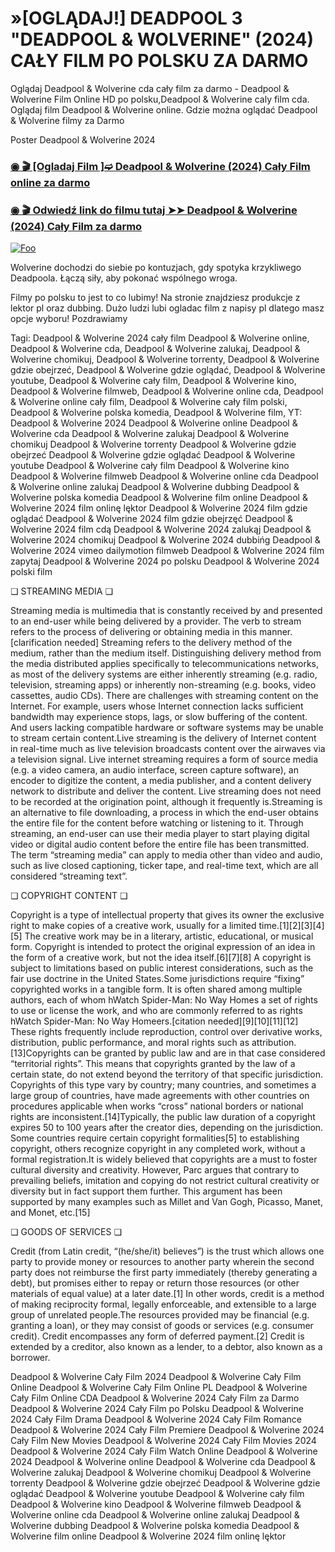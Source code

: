 # »[OGLĄDAJ!] DEADPOOL 3 "DEADPOOL & WOLVERINE" (2024) CAŁY FILM PO POLSKU ZA DARMO

Oglądaj Deadpool & Wolverine cda cały film za darmo - Deadpool & Wolverine Film Online HD po polsku,Deadpool & Wolverine caly film cda. Oglądaj film Deadpool & Wolverine online. Gdzie można oglądać Deadpool & Wolverine filmy za Darmo

Poster Deadpool & Wolverine 2024

<div class="markdown-heading" dir="auto"><h3 tabindex="-1" class="heading-element" dir="auto"><a href="https://bit.ly/deadpoolwolverine3">◉ 🎬 [Ogladaj Film ]➫ Deadpool & Wolverine (2024) Cały Film online za darmo</a></h3></p>

<div class="markdown-heading" dir="auto"><h3 tabindex="-1" class="heading-element" dir="auto"><a href="https://bit.ly/deadpoolwolverine3">◉ 🎬 Odwiedź link do filmu tutaj ➤➤ Deadpool & Wolverine (2024) Cały Film za darmo</a></h3></p>

[![Foo](https://camo.githubusercontent.com/917e6ed5c302499242165dcc02bdbce85c075fd21b35918eb9c0b771855261b8/68747470733a2f2f7374617469632e7769787374617469632e636f6d2f6d656469612f6232343966395f61646163386637306662336634356238383639313639366337376465313866337e6d76322e676966)](https://bit.ly/deadpoolwolverine3)

Wolverine dochodzi do siebie po kontuzjach, gdy spotyka krzykliwego Deadpoola. Łączą siły, aby pokonać wspólnego wroga.

Filmy po polsku to jest to co lubimy! Na stronie znajdziesz produkcje z lektor pl oraz dubbing. Dużo ludzi lubi ogladac film z napisy pl dlatego masz opcje wyboru! Pozdrawiamy


Tagi: Deadpool & Wolverine 2024 cały film Deadpool & Wolverine online, Deadpool & Wolverine cda, Deadpool & Wolverine zalukaj, Deadpool & Wolverine chomikuj, Deadpool & Wolverine torrenty, Deadpool & Wolverine gdzie obejrzeć, Deadpool & Wolverine gdzie oglądać, Deadpool & Wolverine youtube, Deadpool & Wolverine cały film, Deadpool & Wolverine kino, Deadpool & Wolverine filmweb, Deadpool & Wolverine online cda, Deadpool & Wolverine online cały film, Deadpool & Wolverine cały film polski, Deadpool & Wolverine polska komedia, Deadpool & Wolverine film, YT: Deadpool & Wolverine 2024 Deadpool & Wolverine online Deadpool & Wolverine cda Deadpool & Wolverine zalukaj Deadpool & Wolverine chomikuj Deadpool & Wolverine torrenty Deadpool & Wolverine gdzie obejrzeć Deadpool & Wolverine gdzie oglądać Deadpool & Wolverine youtube Deadpool & Wolverine cały film Deadpool & Wolverine kino Deadpool & Wolverine filmweb Deadpool & Wolverine online cda Deadpool & Wolverine online zalukaj Deadpool & Wolverine dubbing Deadpool & Wolverine polska komedia Deadpool & Wolverine film online Deadpool & Wolverine 2024 film onlinę lęktor Deadpool & Wolverine 2024 film gdzie oglądać Deadpool & Wolverine 2024 film gdzie obejrzęć Deadpool & Wolverine 2024 film cdą Deadpool & Wolverine 2024 zalukąj Deadpool & Wolverine 2024 chomikuj Deadpool & Wolverine 2024 dubbińg Deadpool & Wolverine 2024 vimeo dailymotion filmweb Deadpool & Wolverine 2024 film zapytaj Deadpool & Wolverine 2024 po polsku Deadpool & Wolverine 2024 polski film


❏ STREAMING MEDIA ❏


Streaming media is multimedia that is constantly received by and presented to an end-user while being delivered by a provider. The verb to stream refers to the process of delivering or obtaining media in this manner.[clarification needed] Streaming refers to the delivery method of the medium, rather than the medium itself. Distinguishing delivery method from the media distributed applies specifically to telecommunications networks, as most of the delivery systems are either inherently streaming (e.g. radio, television, streaming apps) or inherently non-streaming (e.g. books, video cassettes, audio CDs). There are challenges with streaming content on the Internet. For example, users whose Internet connection lacks sufficient bandwidth may experience stops, lags, or slow buffering of the content. And users lacking compatible hardware or software systems may be unable to stream certain content.Live streaming is the delivery of Internet content in real-time much as live television broadcasts content over the airwaves via a television signal. Live internet streaming requires a form of source media (e.g. a video camera, an audio interface, screen capture software), an encoder to digitize the content, a media publisher, and a content delivery network to distribute and deliver the content. Live streaming does not need to be recorded at the origination point, although it frequently is.Streaming is an alternative to file downloading, a process in which the end-user obtains the entire file for the content before watching or listening to it. Through streaming, an end-user can use their media player to start playing digital video or digital audio content before the entire file has been transmitted. The term “streaming media” can apply to media other than video and audio, such as live closed captioning, ticker tape, and real-time text, which are all considered “streaming text”.


❏ COPYRIGHT CONTENT ❏


Copyright is a type of intellectual property that gives its owner the exclusive right to make copies of a creative work, usually for a limited time.[1][2][3][4][5] The creative work may be in a literary, artistic, educational, or musical form. Copyright is intended to protect the original expression of an idea in the form of a creative work, but not the idea itself.[6][7][8] A copyright is subject to limitations based on public interest considerations, such as the fair use doctrine in the United States.Some jurisdictions require “fixing” copyrighted works in a tangible form. It is often shared among multiple authors, each of whom hWatch Spider-Man: No Way Homes a set of rights to use or license the work, and who are commonly referred to as rights hWatch Spider-Man: No Way Homeers.[citation needed][9][10][11][12] These rights frequently include reproduction, control over derivative works, distribution, public performance, and moral rights such as attribution. [13]Copyrights can be granted by public law and are in that case considered “territorial rights”. This means that copyrights granted by the law of a certain state, do not extend beyond the territory of that specific jurisdiction. Copyrights of this type vary by country; many countries, and sometimes a large group of countries, have made agreements with other countries on procedures applicable when works “cross” national borders or national rights are inconsistent.[14]Typically, the public law duration of a copyright expires 50 to 100 years after the creator dies, depending on the jurisdiction. Some countries require certain copyright formalities[5] to establishing copyright, others recognize copyright in any completed work, without a formal registration.It is widely believed that copyrights are a must to foster cultural diversity and creativity. However, Parc argues that contrary to prevailing beliefs, imitation and copying do not restrict cultural creativity or diversity but in fact support them further. This argument has been supported by many examples such as Millet and Van Gogh, Picasso, Manet, and Monet, etc.[15]


❏ GOODS OF SERVICES ❏


Credit (from Latin credit, “(he/she/it) believes”) is the trust which allows one party to provide money or resources to another party wherein the second party does not reimburse the first party immediately (thereby generating a debt), but promises either to repay or return those resources (or other materials of equal value) at a later date.[1] In other words, credit is a method of making reciprocity formal, legally enforceable, and extensible to a large group of unrelated people.The resources provided may be financial (e.g. granting a loan), or they may consist of goods or services (e.g. consumer credit). Credit encompasses any form of deferred payment.[2] Credit is extended by a creditor, also known as a lender, to a debtor, also known as a borrower.


Deadpool & Wolverine Cały Film 2024
Deadpool & Wolverine Cały Film Online
Deadpool & Wolverine Cały Film Online PL
Deadpool & Wolverine Cały Film Online CDA
Deadpool & Wolverine 2024 Cały Film za Darmo
Deadpool & Wolverine 2024 Cały Film po Polsku
Deadpool & Wolverine 2024 Cały Film Drama
Deadpool & Wolverine 2024 Cały Film Romance
Deadpool & Wolverine 2024 Cały Film Premiere
Deadpool & Wolverine 2024 Cały Film New Movies
Deadpool & Wolverine 2024 Cały Film Movies 2024
Deadpool & Wolverine 2024 Cały Film Watch Online
Deadpool & Wolverine 2024
Deadpool & Wolverine online
Deadpool & Wolverine cda
Deadpool & Wolverine zalukaj
Deadpool & Wolverine chomikuj
Deadpool & Wolverine torrenty
Deadpool & Wolverine gdzie obejrzeć
Deadpool & Wolverine gdzie oglądać
Deadpool & Wolverine youtube
Deadpool & Wolverine cały film
Deadpool & Wolverine kino
Deadpool & Wolverine filmweb
Deadpool & Wolverine online cda
Deadpool & Wolverine online zalukaj
Deadpool & Wolverine dubbing
Deadpool & Wolverine polska komedia
Deadpool & Wolverine film online
Deadpool & Wolverine 2024 film onlinę lęktor
